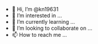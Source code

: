 - 👋 Hi, I’m @kn19631
- 👀 I’m interested in ...
- 🌱 I’m currently learning ...
- 💞️ I’m looking to collaborate on ...
- 📫 How to reach me ...

<!---
kn19631/kn19631 is a ✨ special ✨ repository because its `README.md` (this file) appears on your GitHub profile.
You can click the Preview link to take a look at your changes.
--->
